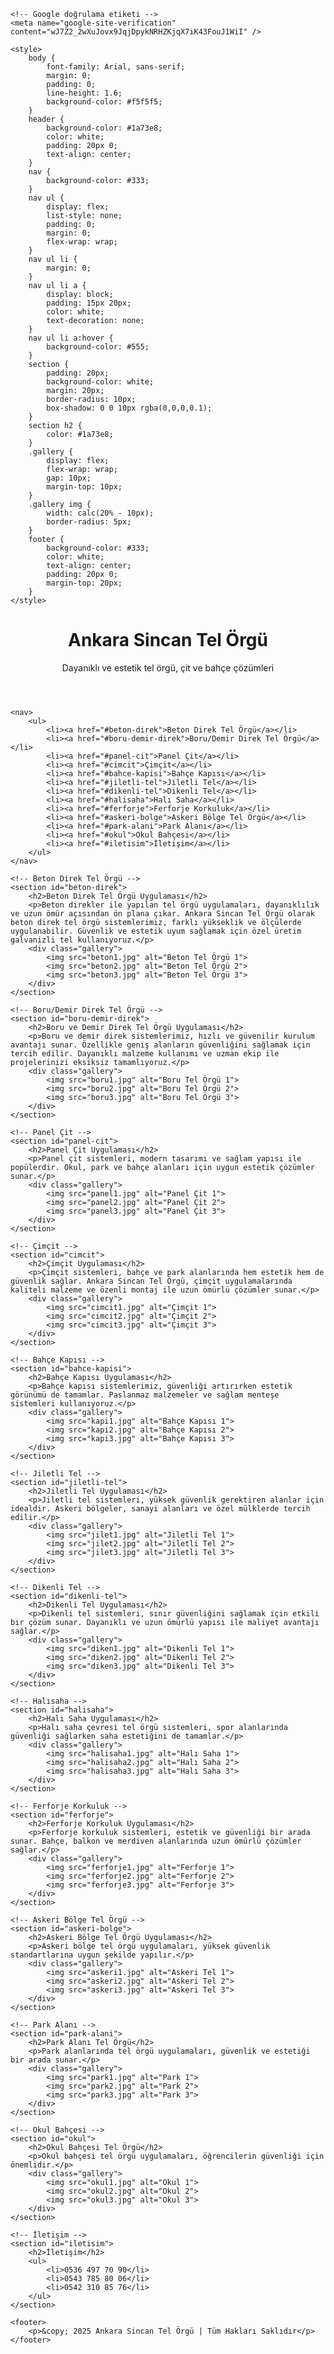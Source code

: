 <!DOCTYPE html>
<html lang="tr">
<head>
    <meta charset="UTF-8">
    <meta name="viewport" content="width=device-width, initial-scale=1.0">
    <title>Ankara Sincan Tel Örgü</title>

    <!-- Google doğrulama etiketi -->
    <meta name="google-site-verification" content="wJ7Z2_2wXuJovx9JqjDpykNRHZKjqX7iK43FouJ1WiI" />

    <style>
        body {
            font-family: Arial, sans-serif;
            margin: 0;
            padding: 0;
            line-height: 1.6;
            background-color: #f5f5f5;
        }
        header {
            background-color: #1a73e8;
            color: white;
            padding: 20px 0;
            text-align: center;
        }
        nav {
            background-color: #333;
        }
        nav ul {
            display: flex;
            list-style: none;
            padding: 0;
            margin: 0;
            flex-wrap: wrap;
        }
        nav ul li {
            margin: 0;
        }
        nav ul li a {
            display: block;
            padding: 15px 20px;
            color: white;
            text-decoration: none;
        }
        nav ul li a:hover {
            background-color: #555;
        }
        section {
            padding: 20px;
            background-color: white;
            margin: 20px;
            border-radius: 10px;
            box-shadow: 0 0 10px rgba(0,0,0,0.1);
        }
        section h2 {
            color: #1a73e8;
        }
        .gallery {
            display: flex;
            flex-wrap: wrap;
            gap: 10px;
            margin-top: 10px;
        }
        .gallery img {
            width: calc(20% - 10px);
            border-radius: 5px;
        }
        footer {
            background-color: #333;
            color: white;
            text-align: center;
            padding: 20px 0;
            margin-top: 20px;
        }
    </style>
</head>
<body>
    <header>
        <h1>Ankara Sincan Tel Örgü</h1>
        <p>Dayanıklı ve estetik tel örgü, çit ve bahçe çözümleri</p>
    </header>

    <nav>
        <ul>
            <li><a href="#beton-direk">Beton Direk Tel Örgü</a></li>
            <li><a href="#boru-demir-direk">Boru/Demir Direk Tel Örgü</a></li>
            <li><a href="#panel-cit">Panel Çit</a></li>
            <li><a href="#cimcit">Çimçit</a></li>
            <li><a href="#bahce-kapisi">Bahçe Kapısı</a></li>
            <li><a href="#jiletli-tel">Jiletli Tel</a></li>
            <li><a href="#dikenli-tel">Dikenli Tel</a></li>
            <li><a href="#halisaha">Halı Saha</a></li>
            <li><a href="#ferforje">Ferforje Korkuluk</a></li>
            <li><a href="#askeri-bolge">Askeri Bölge Tel Örgü</a></li>
            <li><a href="#park-alani">Park Alanı</a></li>
            <li><a href="#okul">Okul Bahçesi</a></li>
            <li><a href="#iletisim">İletişim</a></li>
        </ul>
    </nav>

    <!-- Beton Direk Tel Örgü -->
    <section id="beton-direk">
        <h2>Beton Direk Tel Örgü Uygulaması</h2>
        <p>Beton direkler ile yapılan tel örgü uygulamaları, dayanıklılık ve uzun ömür açısından ön plana çıkar. Ankara Sincan Tel Örgü olarak beton direk tel örgü sistemlerimiz, farklı yükseklik ve ölçülerde uygulanabilir. Güvenlik ve estetik uyum sağlamak için özel üretim galvanizli tel kullanıyoruz.</p>
        <div class="gallery">
            <img src="beton1.jpg" alt="Beton Tel Örgü 1">
            <img src="beton2.jpg" alt="Beton Tel Örgü 2">
            <img src="beton3.jpg" alt="Beton Tel Örgü 3">
        </div>
    </section>

    <!-- Boru/Demir Direk Tel Örgü -->
    <section id="boru-demir-direk">
        <h2>Boru ve Demir Direk Tel Örgü Uygulaması</h2>
        <p>Boru ve demir direk sistemlerimiz, hızlı ve güvenilir kurulum avantajı sunar. Özellikle geniş alanların güvenliğini sağlamak için tercih edilir. Dayanıklı malzeme kullanımı ve uzman ekip ile projelerinizi eksiksiz tamamlıyoruz.</p>
        <div class="gallery">
            <img src="boru1.jpg" alt="Boru Tel Örgü 1">
            <img src="boru2.jpg" alt="Boru Tel Örgü 2">
            <img src="boru3.jpg" alt="Boru Tel Örgü 3">
        </div>
    </section>

    <!-- Panel Çit -->
    <section id="panel-cit">
        <h2>Panel Çit Uygulaması</h2>
        <p>Panel çit sistemleri, modern tasarımı ve sağlam yapısı ile popülerdir. Okul, park ve bahçe alanları için uygun estetik çözümler sunar.</p>
        <div class="gallery">
            <img src="panel1.jpg" alt="Panel Çit 1">
            <img src="panel2.jpg" alt="Panel Çit 2">
            <img src="panel3.jpg" alt="Panel Çit 3">
        </div>
    </section>

    <!-- Çimçit -->
    <section id="cimcit">
        <h2>Çimçit Uygulaması</h2>
        <p>Çimçit sistemleri, bahçe ve park alanlarında hem estetik hem de güvenlik sağlar. Ankara Sincan Tel Örgü, çimçit uygulamalarında kaliteli malzeme ve özenli montaj ile uzun ömürlü çözümler sunar.</p>
        <div class="gallery">
            <img src="cimcit1.jpg" alt="Çimçit 1">
            <img src="cimcit2.jpg" alt="Çimçit 2">
            <img src="cimcit3.jpg" alt="Çimçit 3">
        </div>
    </section>

    <!-- Bahçe Kapısı -->
    <section id="bahce-kapisi">
        <h2>Bahçe Kapısı Uygulaması</h2>
        <p>Bahçe kapısı sistemlerimiz, güvenliği artırırken estetik görünümü de tamamlar. Paslanmaz malzemeler ve sağlam menteşe sistemleri kullanıyoruz.</p>
        <div class="gallery">
            <img src="kapi1.jpg" alt="Bahçe Kapısı 1">
            <img src="kapi2.jpg" alt="Bahçe Kapısı 2">
            <img src="kapi3.jpg" alt="Bahçe Kapısı 3">
        </div>
    </section>

    <!-- Jiletli Tel -->
    <section id="jiletli-tel">
        <h2>Jiletli Tel Uygulaması</h2>
        <p>Jiletli tel sistemleri, yüksek güvenlik gerektiren alanlar için idealdir. Askeri bölgeler, sanayi alanları ve özel mülklerde tercih edilir.</p>
        <div class="gallery">
            <img src="jilet1.jpg" alt="Jiletli Tel 1">
            <img src="jilet2.jpg" alt="Jiletli Tel 2">
            <img src="jilet3.jpg" alt="Jiletli Tel 3">
        </div>
    </section>

    <!-- Dikenli Tel -->
    <section id="dikenli-tel">
        <h2>Dikenli Tel Uygulaması</h2>
        <p>Dikenli tel sistemleri, sınır güvenliğini sağlamak için etkili bir çözüm sunar. Dayanıklı ve uzun ömürlü yapısı ile maliyet avantajı sağlar.</p>
        <div class="gallery">
            <img src="diken1.jpg" alt="Dikenli Tel 1">
            <img src="diken2.jpg" alt="Dikenli Tel 2">
            <img src="diken3.jpg" alt="Dikenli Tel 3">
        </div>
    </section>

    <!-- Halısaha -->
    <section id="halisaha">
        <h2>Halı Saha Uygulaması</h2>
        <p>Halı saha çevresi tel örgü sistemleri, spor alanlarında güvenliği sağlarken saha estetiğini de tamamlar.</p>
        <div class="gallery">
            <img src="halisaha1.jpg" alt="Halı Saha 1">
            <img src="halisaha2.jpg" alt="Halı Saha 2">
            <img src="halisaha3.jpg" alt="Halı Saha 3">
        </div>
    </section>

    <!-- Ferforje Korkuluk -->
    <section id="ferforje">
        <h2>Ferforje Korkuluk Uygulaması</h2>
        <p>Ferforje korkuluk sistemleri, estetik ve güvenliği bir arada sunar. Bahçe, balkon ve merdiven alanlarında uzun ömürlü çözümler sağlar.</p>
        <div class="gallery">
            <img src="ferforje1.jpg" alt="Ferforje 1">
            <img src="ferforje2.jpg" alt="Ferforje 2">
            <img src="ferforje3.jpg" alt="Ferforje 3">
        </div>
    </section>

    <!-- Askeri Bölge Tel Örgü -->
    <section id="askeri-bolge">
        <h2>Askeri Bölge Tel Örgü Uygulaması</h2>
        <p>Askeri bölge tel örgü uygulamaları, yüksek güvenlik standartlarına uygun şekilde yapılır.</p>
        <div class="gallery">
            <img src="askeri1.jpg" alt="Askeri Tel 1">
            <img src="askeri2.jpg" alt="Askeri Tel 2">
            <img src="askeri3.jpg" alt="Askeri Tel 3">
        </div>
    </section>

    <!-- Park Alanı -->
    <section id="park-alani">
        <h2>Park Alanı Tel Örgü</h2>
        <p>Park alanlarında tel örgü uygulamaları, güvenlik ve estetiği bir arada sunar.</p>
        <div class="gallery">
            <img src="park1.jpg" alt="Park 1">
            <img src="park2.jpg" alt="Park 2">
            <img src="park3.jpg" alt="Park 3">
        </div>
    </section>

    <!-- Okul Bahçesi -->
    <section id="okul">
        <h2>Okul Bahçesi Tel Örgü</h2>
        <p>Okul bahçesi tel örgü uygulamaları, öğrencilerin güvenliği için önemlidir.</p>
        <div class="gallery">
            <img src="okul1.jpg" alt="Okul 1">
            <img src="okul2.jpg" alt="Okul 2">
            <img src="okul3.jpg" alt="Okul 3">
        </div>
    </section>

    <!-- İletişim -->
    <section id="iletisim">
        <h2>İletişim</h2>
        <ul>
            <li>0536 497 70 90</li>
            <li>0543 785 80 06</li>
            <li>0542 310 85 76</li>
        </ul>
    </section>

    <footer>
        <p>&copy; 2025 Ankara Sincan Tel Örgü | Tüm Hakları Saklıdır</p>
    </footer>
</body>
</html>
